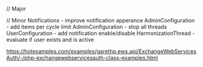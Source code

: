 // Major

// Minor
Notifications - improve notification apperance
AdminConfiguration - add items per cycle limit
AdminConfiguration - stop all threads
UserConfiguration - add notification enable/disable
HarmonizationThread - evaluate if user exists and is active



https://hotexamples.com/examples/garethp.ews.api/ExchangeWebServicesAuth/-/php-exchangewebservicesauth-class-examples.html
